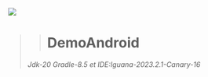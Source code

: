 <p align="left">
     <a href="https://github.com/dawidolko?tab=repositories">
          <img src="https://skillicons.dev/icons?i=java" />
     </a>
  </p>
  
>># DemoAndroid
>
>*Jdk-20 Gradle-8.5 et IDE:Iguana-2023.2.1-Canary-16*
